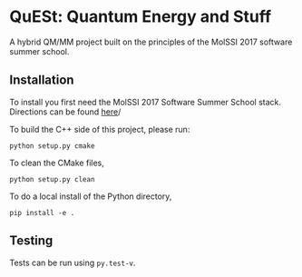 # QuESt: Quantum Energy and Stuff 
A hybrid QM/MM project built on the principles of the MolSSI 2017 software
summer school.

## Installation
To install you first need the MolSSI 2017 Software Summer School stack.
Directions can be found
[here](https://molssi-sss.github.io/Logistics_SSS_2017/Setup.html)/

To build the C++ side of this project, please run:
```
python setup.py cmake
```

To clean the CMake files,
```
python setup.py clean
```

To do a local install of the Python directory,
```
pip install -e .
```


## Testing
Tests can be run using `py.test-v`.

